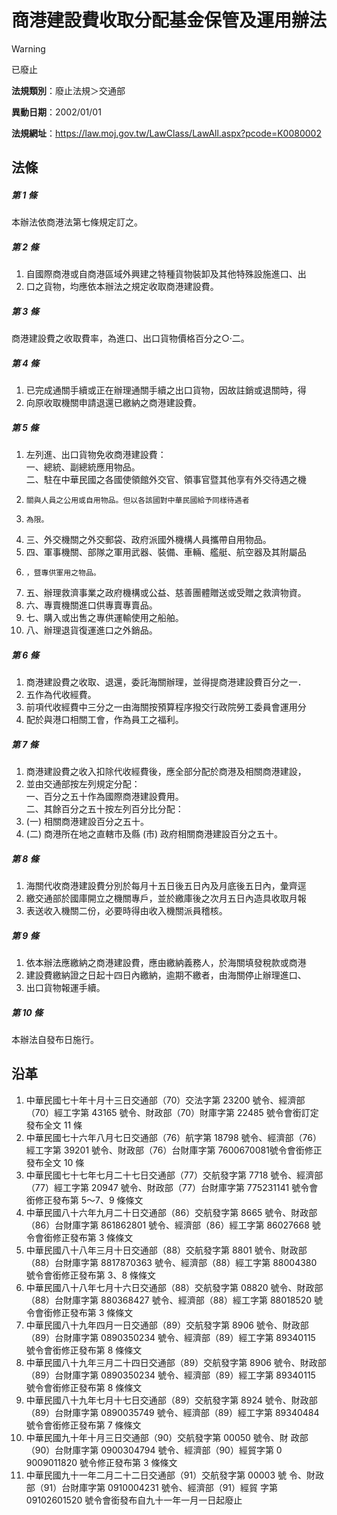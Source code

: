 # 商港建設費收取分配基金保管及運用辦法
> [!WARNING]
> 已廢止

**法規類別**：廢止法規＞交通部

**異動日期**：2002/01/01  

**法規網址**：https://law.moj.gov.tw/LawClass/LawAll.aspx?pcode=K0080002



## 法條
##### 第 1 條
本辦法依商港法第七條規定訂之。

##### 第 2 條
1. 自國際商港或自商港區域外興建之特種貨物裝卸及其他特殊設施進口、出
1. 口之貨物，均應依本辦法之規定收取商港建設費。

##### 第 3 條
商港建設費之收取費率，為進口、出口貨物價格百分之○‧二。

##### 第 4 條
1. 已完成通關手續或正在辦理通關手續之出口貨物，因故註銷或退關時，得
1. 向原收取機關申請退還已繳納之商港建設費。

##### 第 5 條
1. 左列進、出口貨物免收商港建設費：  
一、總統、副總統應用物品。  
二、駐在中華民國之各國使領館外交官、領事官暨其他享有外交待遇之機
1.     關與人員之公用或自用物品。但以各該國對中華民國給予同樣待遇者
1.     為限。
1. 三、外交機關之外交郵袋、政府派國外機構人員攜帶自用物品。
1. 四、軍事機關、部隊之軍用武器、裝備、車輛、艦艇、航空器及其附屬品
1.     ，暨專供軍用之物品。
1. 五、辦理救濟事業之政府機構或公益、慈善團體贈送或受贈之救濟物資。
1. 六、專賣機關進口供專賣專賣品。
1. 七、購入或出售之專供運輸使用之船舶。
1. 八、辦理退貨復運進口之外銷品。

##### 第 6 條
1. 商港建設費之收取、退還，委託海關辦理，並得提商港建設費百分之一．
1. 五作為代收經費。
1. 前項代收經費中三分之一由海關按預算程序撥交行政院勞工委員會運用分
1. 配於與港口相關工會，作為員工之福利。

##### 第 7 條
1. 商港建設費之收入扣除代收經費後，應全部分配於商港及相關商港建設，
1. 並由交通部按左列規定分配：  
一、百分之五十作為國際商港建設費用。  
二、其餘百分之五十按左列百分比分配：
1.  (一) 相關商港建設百分之五十。
1.  (二) 商港所在地之直轄市及縣 (市) 政府相關商港建設百分之五十。

##### 第 8 條
1. 海關代收商港建設費分別於每月十五日後五日內及月底後五日內，彙齊逕
1. 繳交通部於國庫開立之機關專戶，並於繳庫後之次月五日內造具收取月報
1. 表送收入機關二份，必要時得由收入機關派員稽核。

##### 第 9 條
1. 依本辦法應繳納之商港建設費，應由繳納義務人，於海關填發稅款或商港
1. 建設費繳納證之日起十四日內繳納，逾期不繳者，由海關停止辦理進口、
1. 出口貨物報運手續。

##### 第 10 條
本辦法自發布日施行。

## 沿革
1. 中華民國七十年十月十三日交通部（70）交法字第 23200  號令、經濟部（70）經工字第 43165  號令、財政部（70）財庫字第 22485  號令會銜訂定發布全文 11 條
1. 中華民國七十六年八月七日交通部（76）航字第 18798  號令、經濟部（76）經工字第 39201  號令、財政部（76）台財庫字第 7600670081號令會銜修正發布全文 10 條
1. 中華民國七十七年七月二十七日交通部（77）交航發字第 7718 號令、經濟部（77）經工字第 20947  號令、財政部（77）台財庫字第 775231141  號令會銜修正發布第 5～7、9  條條文
1. 中華民國八十六年九月二十日交通部（86）交航發字第 8665 號令、財政部（86）台財庫字第 861862801  號令、經濟部（86）經工字第 86027668 號令會銜修正發布第 3  條條文
1. 中華民國八十八年三月十日交通部（88）交航發字第 8801 號令、財政部（88）台財庫字第 8817870363 號令、經濟部（88）經工字第 88004380 號令會銜修正發布第 3、8 條條文
1. 中華民國八十八年七月十六日交通部（88）交航發字第 08820  號令、財政部（88）台財庫字第 880368427  號令、經濟部（88）經工字第 88018520 號令會銜修正發布第 3  條條文
1. 中華民國八十九年四月一日交通部（89）交航發字第 8906 號令、財政部（89）台財庫字第 0890350234 號令、經濟部（89）經工字第 89340115 號令會銜修正發布第 8  條條文
1. 中華民國八十九年三月二十四日交通部（89）交航發字第 8906 號令、財政部（89）台財庫字第 0890350234 號令、經濟部（89）經工字第 89340115 號令會銜修正發布第 8  條條文
1. 中華民國八十九年七月十七日交通部（89）交航發字第 8924 號令、財政部（89）台財庫字第 0890035749 號令、經濟部（89）經工字第 89340484 號令會銜修正發布第 7  條條文
1.  中華民國九十年十月三日交通部（90）交航發字第 00050  號令、財  政部（90）台財庫字第 0900304794 號令、經濟部（90）經貿字第 0  9009011820  號令修正發布第 3  條條文
1.  中華民國九十一年二月二十二日交通部（91）交航發字第 00003  號  令、財政部（91）台財庫字第 0910004231 號令、經濟部（91）經貿  字第 09102601520  號令會銜發布自九十一年一月一日起廢止
